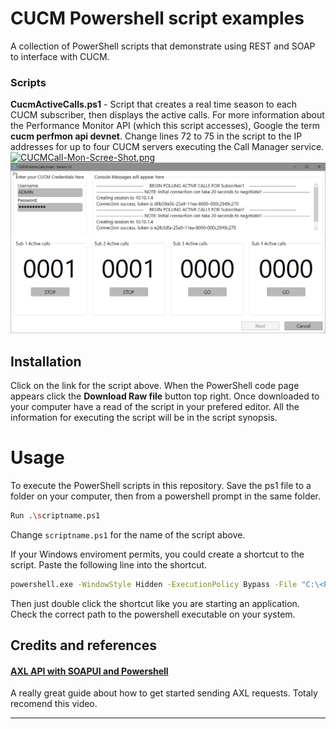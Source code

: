 # CUCM Powershell script examples

A collection of PowerShell scripts that demonstrate using REST and SOAP to interface with CUCM.

### Scripts

**CucmActiveCalls.ps1** - Script that creates a real time season to each CUCM subscriber, then displays the active calls. For more information about the Performance Monitor API (which this script accesses), Google the term **cucm perfmon api devnet**.
Change lines 72 to 75 in the script to the IP addresses for up to four CUCM servers executing the Call Manager service.
[![CUCMCall-Mon-Scree-Shot.png](https://i.postimg.cc/gJ1sTCwb/CUCMCall-Mon-Scree-Shot.png)](https://postimg.cc/N97RyP7d)
![Figure 1 - CUCM Active calls script screen shot](/./CUCMCallMonScreeShot.png "CUCM Active calls script screenshot")

## Installation

Click on the link for the script above. When the PowerShell code page appears click the **Download Raw file** button top right. Once downloaded to your computer have a read of the script in your prefered editor. All the information for executing the script will be in the script synopsis.

# Usage

To execute the PowerShell scripts in this repository. Save the ps1 file to a folder on your computer, then from a powershell prompt in the same folder.
```sh
Run .\scriptname.ps1 
```
Change `scriptname.ps1` for the name of the script above.

If your Windows enviroment permits, you could create a shortcut to the script. Paste the following line into the shortcut.
```sh
powershell.exe -WindowStyle Hidden -ExecutionPolicy Bypass -File "C:\<PathToYourScripts>\CucmActiveCalls.ps1"
```
Then just double click the shortcut like you are starting an application. Check the correct path to the  powershell executable on your system.

## Credits and references

#### [AXL API with SOAPUI and Powershell](https://www.youtube.com/watch?v=tb9hINfg2nY&list=LL&index=10&t=421s)
A really great guide about how to get started sending AXL requests. Totaly recomend this video.

----
